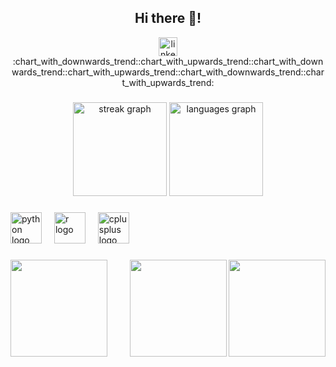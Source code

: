 <h2 align="center">Hi there 👋!</h2>

<div align="center">
  
   <a href="https://www.linkedin.com/in/kittisak-b-786346297/" target="_blank">
    <img src="https://img.shields.io/static/v1?message=LinkedIn&logo=linkedin&label=&color=0077B5&logoColor=white&labelColor=&style=for-the-badge" height="30" alt="linkedin logo"  />
  </a>
  <div align="center">
  :chart_with_downwards_trend::chart_with_upwards_trend::chart_with_downwards_trend::chart_with_upwards_trend::chart_with_downwards_trend::chart_with_upwards_trend:
  </div>
</div>

###

<div align="center">
  <img src="https://streak-stats.demolab.com?user=Kittisak008B&locale=en&mode=weekly&theme=vision-friendly-dark&hide_border=false&border_radius=5&date_format=j%20M%5B%20Y%5D" height="150" alt="streak graph"  />
  <img src="https://github-readme-stats.vercel.app/api/top-langs?username=Kittisak008B&locale=en&hide_title=false&layout=compact&card_width=320&langs_count=5&theme=vision-friendly-dark&hide_border=false" height="150" alt="languages graph"  />
</div>

###

<div align="left">
 
  <img src="https://cdn.jsdelivr.net/gh/devicons/devicon/icons/python/python-original.svg" height="50" alt="python logo"  />
  <img width="12" />
  <img src="https://cdn.jsdelivr.net/gh/devicons/devicon/icons/r/r-original.svg" height="50" alt="r logo"  />
  <img width="12" />
  <img src="https://cdn.jsdelivr.net/gh/devicons/devicon/icons/cplusplus/cplusplus-original.svg" height="50" alt="cplusplus logo"  />
</div>


###

<img align="left" height="155" src="https://media2.giphy.com/media/v1.Y2lkPTc5MGI3NjExbHVpODI5a2c3bWdvNGZnNHMyOTd1cHE5MGhkdWQ3aml3dmRxYnlwNyZlcD12MV9pbnRlcm5hbF9naWZfYnlfaWQmY3Q9Zw/l41lZBP84rdzHnWA8/giphy.gif"  />
<img align="right" height="155" src="https://media0.giphy.com/media/Y2ZUWLrTy63j9T6qrK/200w.gif?cid=6c09b952wjfeiomavhs3le4lnikncme6t5d9ui9qsvkmor59&ep=v1_gifs_search&rid=200w.gif&ct=g"  />

<img align="right" height="155" src="https://media0.giphy.com/media/v1.Y2lkPTc5MGI3NjExd3lyaHAyOGUwNWo0ODBnZ3hpZDZuaGQ4amZpc3E4ZDZjbHRkN244NyZlcD12MV9pbnRlcm5hbF9naWZfYnlfaWQmY3Q9Zw/kj41Ti8GLVs1STX0bH/giphy.gif"  />

###
